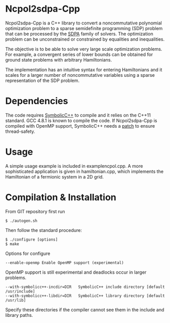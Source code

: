 Ncpol2sdpa-Cpp
==
Ncpol2sdpa-Cpp is a C++ library to convert a noncommutative polynomial optimization problem to a sparse semidefinite programming (SDP) problem that can be processed by the [SDPA](http://sdpa.sourceforge.net/) family of solvers. The optimization problem can be unconstrained or constrained by equalities and inequalities.

The objective is to be able to solve very large scale optimization problems. For example, a convergent series of lower bounds can be obtained for ground state problems with arbitrary Hamiltonians.

The implementation has an intuitive syntax for entering Hamiltonians and it scales for a larger number of noncommutative variables using a sparse representation of the SDP problem. 

Dependencies
==
The code requires [SymbolicC++](http://issc.uj.ac.za/symbolic/symbolic.html) to compile and it relies on the C++11 standard. GCC 4.8.1 is known to compile the code. If Ncpol2sdpa-Cpp is compiled with OpenMP support, SymbolicC++ needs a [patch](http://peterwittek.com/files/openmp_patch.txt) to ensure thread-safety.

Usage
==
A simple usage example is included in examplencpol.cpp. A more sophisticated application is given in hamiltonian.cpp, which implements the Hamiltonian of a fermionic system in a 2D grid.

Compilation & Installation
==
From GIT repository first run

    $ ./autogen.sh

Then follow the standard procedure:

    $ ./configure [options]
    $ make

Options for configure

    --enable-openmp Enable OpenMP support (experimental)

OpenMP support is still experimental and deadlocks occur in larger problems.

    --with-symbolicc++-incdir=DIR   SymbolicC++ include directory [default /usr/include]
    --with-symbolicc++-libdir=DIR   SymbolicC++ library directory [default /usr/lib]

Specify these directories if the compiler cannot see them in the include and library paths.
